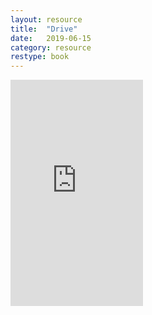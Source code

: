 ```yaml
---
layout: resource
title:  "Drive"
date:   2019-06-15
category: resource
restype: book
---
```


<iframe type="text/html" width="212" height="362" frameborder="0" allowfullscreen style="max-width:100%" src="https://read.amazon.com/kp/card?asin=B004P1JDJO&preview=inline&linkCode=kpe&ref_=cm_sw_r_kb_dp_rXf.Cb0TMC4HE" ></iframe>
